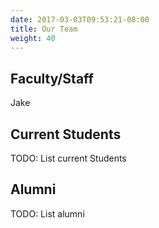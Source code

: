 ```yaml
---
date: 2017-03-03T09:53:21-08:00
title: Our Team
weight: 40 
---
```


## Faculty/Staff

Jake

## Current Students

TODO: List current Students

## Alumni

TODO: List alumni


